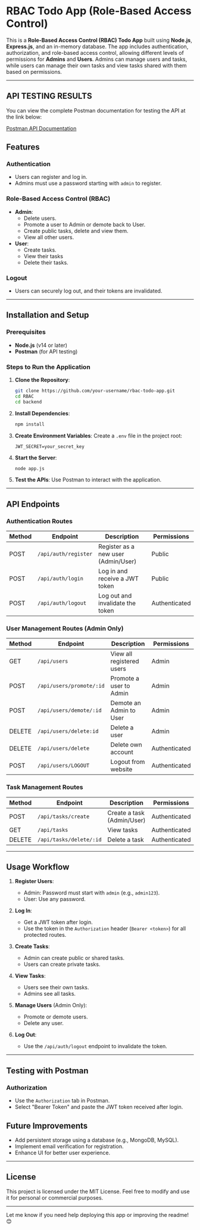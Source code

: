 # RBAC Todo App (Role-Based Access Control)

This is a **Role-Based Access Control (RBAC) Todo App** built using **Node.js**, **Express.js**, and an in-memory database. The app includes authentication, authorization, and role-based access control, allowing different levels of permissions for **Admins** and **Users**. Admins can manage users and tasks, while users can manage their own tasks and view tasks shared with them based on permissions.

---
## API TESTING RESULTS
You can view the complete Postman documentation for testing the API at the link below:

[Postman API Documentation](https://www.postman.com/mission-geologist-4118891/api-tests/overview)

## Features

### Authentication
- Users can register and log in.
- Admins must use a password starting with `admin` to register.

### Role-Based Access Control (RBAC)
- **Admin**:
  - Delete users.
  - Promote a user to Admin or demote back to User.
  - Create public tasks, delete and view them.
  - View all other users.
- **User**:
  - Create tasks.
  - View their tasks
  - Delete their tasks.

### Logout
- Users can securely log out, and their tokens are invalidated.

---

## Installation and Setup

### Prerequisites
- **Node.js** (v14 or later)
- **Postman** (for API testing)

### Steps to Run the Application

1. **Clone the Repository**:
   ```bash
   git clone https://github.com/your-username/rbac-todo-app.git
   cd RBAC
   cd backend
   ```

2. **Install Dependencies**:
   ```bash
   npm install
   ```

3. **Create Environment Variables**:
   Create a `.env` file in the project root:
   ```plaintext
   JWT_SECRET=your_secret_key
   ```

4. **Start the Server**:
   ```bash
   node app.js
   ```

5. **Test the APIs**:
   Use Postman to interact with the application.

---

## API Endpoints

### Authentication Routes
| Method | Endpoint             | Description                          | Permissions  |
|--------|-----------------------|--------------------------------------|--------------|
| POST   | `/api/auth/register` | Register as a new user (Admin/User)  | Public       |
| POST   | `/api/auth/login`    | Log in and receive a JWT token       | Public       |
| POST   | `/api/auth/logout`   | Log out and invalidate the token     | Authenticated|

### User Management Routes (Admin Only)
| Method | Endpoint             | Description                          | Permissions |
|--------|-----------------------|--------------------------------------|-------------|
| GET    | `/api/users`         | View all registered users            | Admin       |
| POST   | `/api/users/promote/:id` | Promote a user to Admin              | Admin       |
| POST   | `/api/users/demote/:id`  | Demote an Admin to User              | Admin       |
| DELETE | `/api/users/delete:id`     | Delete a user                        | Admin       |
| DELETE | `/api/users/delete`     | Delete own account                        | Authenticated       |
| POST | `/api/users/LOGOUT`     | Logout from website                       | Authenticated       |


### Task Management Routes
| Method | Endpoint                    | Description                                      | Permissions  |
|--------|-----------------------------|--------------------------------------------------|--------------|
| POST   | `/api/tasks/create`         | Create a task (Admin/User)                       | Authenticated|
| GET    | `/api/tasks`                | View tasks                                       | Authenticated|
| DELETE | `/api/tasks/delete/:id`     | Delete a task                                    | Authenticated|

---

## Usage Workflow

1. **Register Users**:
   - Admin: Password must start with `admin` (e.g., `admin123`).
   - User: Use any password.

2. **Log In**:
   - Get a JWT token after login.
   - Use the token in the `Authorization` header (`Bearer <token>`) for all protected routes.

3. **Create Tasks**:
   - Admin can create public or shared tasks.
   - Users can create private tasks.

4. **View Tasks**:
   - Users see their own tasks.
   - Admins see all tasks.

5. **Manage Users** (Admin Only):
   - Promote or demote users.
   - Delete any user.

6. **Log Out**:
   - Use the `/api/auth/logout` endpoint to invalidate the token.

---

## Testing with Postman

### Authorization
- Use the `Authorization` tab in Postman.
- Select "Bearer Token" and paste the JWT token received after login.


## Future Improvements
- Add persistent storage using a database (e.g., MongoDB, MySQL).
- Implement email verification for registration.
- Enhance UI for better user experience.

---

## License
This project is licensed under the MIT License. Feel free to modify and use it for personal or commercial purposes.

---

Let me know if you need help deploying this app or improving the readme! 😊
